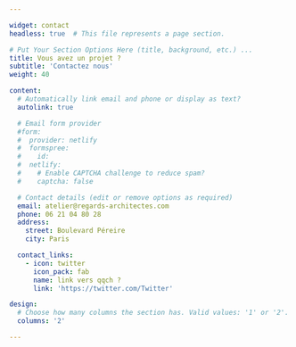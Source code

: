 ```yaml
---

widget: contact
headless: true  # This file represents a page section.

# Put Your Section Options Here (title, background, etc.) ...
title: Vous avez un projet ? 
subtitle: 'Contactez nous'
weight: 40

content:
  # Automatically link email and phone or display as text?
  autolink: true

  # Email form provider
  #form:
  #  provider: netlify
  #  formspree:
  #    id:
  #  netlify:
  #    # Enable CAPTCHA challenge to reduce spam?
  #    captcha: false

  # Contact details (edit or remove options as required)
  email: atelier@regards-architectes.com
  phone: 06 21 04 80 28
  address:
    street: Boulevard Péreire
    city: Paris 

  contact_links:
    - icon: twitter
      icon_pack: fab
      name: link vers qqch ? 
      link: 'https://twitter.com/Twitter'

design:
  # Choose how many columns the section has. Valid values: '1' or '2'.
  columns: '2'

---
```

